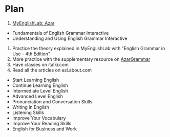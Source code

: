 # Plan

1. [MyEnglishLab: Azar](http://www.azargrammar.com/multimedia.html)
  - Fundamentals of English Grammar Interactive
  - Understanding and Using English Grammar Interactive
1. Practice the theory explained in MyEnglishLab with "English Grammar in Use - 4th Edition"
1. More practice with the supplementary resource on [AzarGrammar](http://www.azargrammar.com/materials/index.html)
1. Have classes on italki.com
1. Read all the articles on esl.about.com
  - Start Learning English
  - Continue Learning English
  - Intermediate Level English
  - Advanced Level English
  - Pronunciation and Conversation Skills
  - Writing in English
  - Listening Skills
  - Improve Your Vocabulary
  - Improve Your Reading Skills
  - English for Business and Work